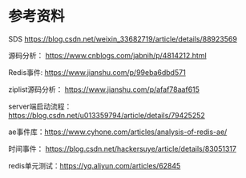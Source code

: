 # 参考资料

SDS  https://blog.csdn.net/weixin_33682719/article/details/88923569 

源码分析： https://www.cnblogs.com/jabnih/p/4814212.html

Redis事件: https://www.jianshu.com/p/99eba6dbd571

ziplist源码分析： https://www.jianshu.com/p/afaf78aaf615 

server端启动流程： https://blog.csdn.net/u013359794/article/details/79425252 

ae事件库：<https://www.cyhone.com/articles/analysis-of-redis-ae/>

时间事件： https://blog.csdn.net/hackersuye/article/details/83051317

redis单元测试：https://yq.aliyun.com/articles/62845 